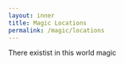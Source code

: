 ```yaml
---
layout: inner
title: Magic Locations
permalink: /magic/locations
---
```


There existist in this world magic